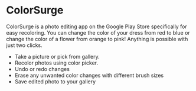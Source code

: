 # ColorSurge
ColorSurge is a photo editing app on the Google Play Store specifically for easy recoloring. You can change the color of your dress from red to blue or change the color of a flower from orange to pink! Anything is possible with just two clicks.

- Take a picture or pick from gallery.
- Recolor photos using color picker.
- Undo or redo changes
- Erase any unwanted color changes with different brush sizes
- Save edited photo to your gallery
